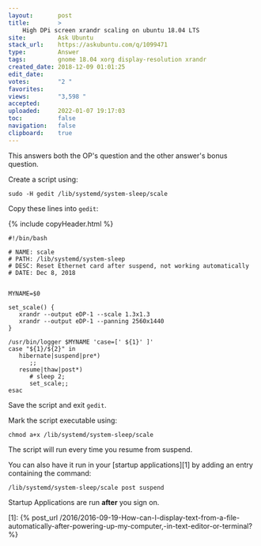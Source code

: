 ```yaml
---
layout:       post
title:        >
    High DPi screen xrandr scaling on ubuntu 18.04 LTS
site:         Ask Ubuntu
stack_url:    https://askubuntu.com/q/1099471
type:         Answer
tags:         gnome 18.04 xorg display-resolution xrandr
created_date: 2018-12-09 01:01:25
edit_date:    
votes:        "2 "
favorites:    
views:        "3,598 "
accepted:     
uploaded:     2022-01-07 19:17:03
toc:          false
navigation:   false
clipboard:    true
---
```


This answers both the OP's question and the other answer's bonus question.

<!-- Language-all: lang-bash -->

Create a script using:

``` 
sudo -H gedit /lib/systemd/system-sleep/scale

```

Copy these lines into `gedit`:

{% include copyHeader.html %}
``` 
#!/bin/bash

# NAME: scale
# PATH: /lib/systemd/system-sleep
# DESC: Reset Ethernet card after suspend, not working automatically
# DATE: Dec 8, 2018


MYNAME=$0

set_scale() {
   xrandr --output eDP-1 --scale 1.3x1.3
   xrandr --output eDP-1 --panning 2560x1440
}

/usr/bin/logger $MYNAME 'case=[' ${1}' ]'
case "${1}/${2}" in
   hibernate|suspend|pre*)
      ;;
   resume|thaw|post*)
      # sleep 2;
      set_scale;;
esac

```

Save the script and exit `gedit`.

Mark the script executable using:

``` 
chmod a+x /lib/systemd/system-sleep/scale

```

The script will run every time you resume from suspend.

You can also have it run in your [startup applications][1] by adding an entry containing the command:

``` 
/lib/systemd/system-sleep/scale post suspend

```

Startup Applications are run **after** you sign on.

  [1]: {% post_url /2016/2016-09-19-How-can-I-display-text-from-a-file-automatically-after-powering-up-my-computer,-in-text-editor-or-terminal? %}
